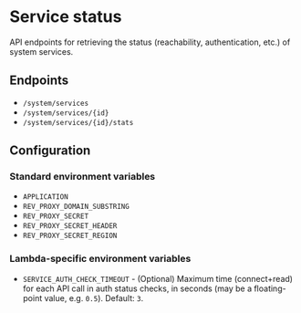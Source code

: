 # Service status

API endpoints for retrieving the status (reachability, authentication, etc.) of system services.

## Endpoints

* `/system/services`
* `/system/services/{id}`
* `/system/services/{id}/stats`

## Configuration

### Standard environment variables

* `APPLICATION`
* `REV_PROXY_DOMAIN_SUBSTRING`
* `REV_PROXY_SECRET`
* `REV_PROXY_SECRET_HEADER`
* `REV_PROXY_SECRET_REGION`

### Lambda-specific environment variables

* `SERVICE_AUTH_CHECK_TIMEOUT` - (Optional) Maximum time (connect+read) for each API call in auth status checks, in seconds (may be a floating-point value, e.g. `0.5`). Default: `3`.
